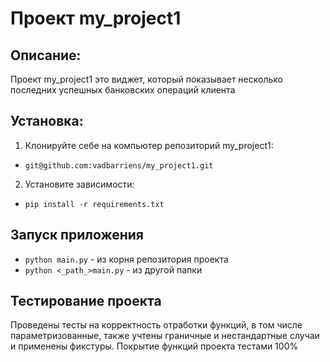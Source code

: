 # Проект my_project1

## Описание:
Проект my_project1 это виджет, который показывает несколько последних успешных 
банковских операций клиента

## Установка:
1. Клонируйте себе на компьютер репозиторий my_project1:
 - ```git@github.com:vadbarriens/my_project1.git```
2. Установите зависимости: 
 - ```pip install -r requirements.txt```

## Запуск приложения  
- `python main.py` - из корня репозитория проекта
- `python <_path_>main.py` - из другой папки

## Тестирование проекта
Проведены тесты на корректность отработки функций, 
в том числе параметризованные, 
также учтены граничные и нестандартные случаи и применены фикстуры.
Покрытие функций проекта тестами 100% 
